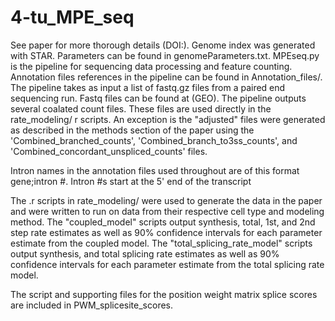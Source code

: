 # 4-tu_MPE_seq
See paper for more thorough details (DOI:). Genome index was generated with STAR. Parameters can be found in genomeParameters.txt. MPEseq.py is the pipeline for sequencing data processing and feature counting. Annotation files references in the pipeline can be found in Annotation_files/. The pipeline takes as input a list of fastq.gz files from a paired end sequencing run. Fastq files can be found at (GEO). The pipeline outputs several coalated count files. These files are used directly in the rate_modeling/ r scripts. An exception is the "adjusted" files were generated as described in the methods section of the paper using the 'Combined_branched_counts', 'Combined_branch_to3ss_counts', and 'Combined_concordant_unspliced_counts' files. 

Intron names in the annotation files used throughout are of this format gene;intron #. Intron #s start at the 5' end of the transcript

The .r scripts in rate_modeling/ were used to generate the data in the paper and were written to run on data from their respective cell type and modeling method. The "coupled_model" scripts output synthesis, total, 1st, and 2nd step rate estimates as well as 90% confidence intervals for each parameter estimate from the coupled model. The "total_splicing_rate_model" scripts output synthesis, and total splicing rate estimates as well as 90% confidence intervals for each parameter estimate from the total splicing rate model.

The script and supporting files for the position weight matrix splice scores are included in PWM_splicesite_scores.
